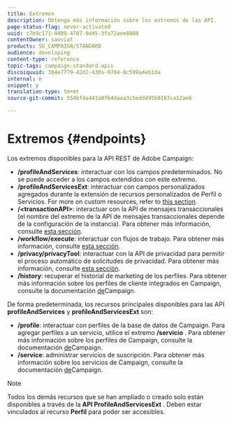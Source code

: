 ```yaml
---
title: Extremos
description: Obtenga más información sobre los extremos de las API.
page-status-flag: never-activated
uuid: c7b9c171-0409-4707-9d45-3fa72aee8008
contentOwner: sauviat
products: SG_CAMPAIGN/STANDARD
audience: developing
content-type: reference
topic-tags: campaign-standard-apis
discoiquuid: 304e7779-42d2-430a-9704-8c599a4eb1da
internal: n
snippet: y
translation-type: tm+mt
source-git-commit: 554bf4a441a0fb4daea3c5eddd95b0197ca12ae6

---
```



# Extremos {#endpoints}

Los extremos disponibles para la API REST de Adobe Campaign:

* **/profileAndServices**: interactuar con los campos predeterminados. No se puede acceder a los campos extendidos con este extremo.
* **/profileAndServicesExt**: interactuar con campos personalizados agregados durante la extensión de recursos personalizados de Perfil o Servicios. For more on custom resources, refer to [this section](../../api/using/custom-resources.md).
* **/&lt;transactionAPI&gt;**: interactuar con la API de mensajes transaccionales (el nombre del extremo de la API de mensajes transaccionales depende de la configuración de la instancia). Para obtener más información, consulte [esta sección](../../api/using/managing-transactional-messages.md).
* **/workflow/execute**: interactuar con flujos de trabajo. Para obtener más información, consulte [esta sección](../../api/using/managing-workflows.md).
* **/privacy/privacyTool**: interactuar con la API de privacidad para permitir el proceso automático de solicitudes de privacidad. Para obtener más información, consulte [esta sección](../../api/using/privacy-management.md).
* **/history**: recuperar el historial de marketing de los perfiles. Para obtener más información sobre los perfiles de cliente integrados en Campaign, consulte la documentación [de](https://helpx.adobe.com/campaign/standard/audiences/using/integrated-customer-profile.html)Campaign.

De forma predeterminada, los recursos principales disponibles para las API **profileAndServices** y **profileAndServicesExt** son:

* **/profile**: interactuar con perfiles de la base de datos de Campaign. Para agregar perfiles a un servicio, utilice el extremo **/servicio** . Para obtener más información sobre los perfiles de Campaign, consulte la documentación [de](https://helpx.adobe.com/campaign/standard/audiences/using/about-profiles.html)Campaign.
* **/service**: administrar servicios de suscripción. Para obtener más información sobre los servicios de Campaign, consulte la documentación [de](https://helpx.adobe.com/campaign/standard/audiences/using/creating-a-service.html)Campaign.

>[!NOTE]
>
>Todos los demás recursos que se han ampliado o creado solo están disponibles a través de la **API ProfileAndServicesExt** . Deben estar vinculados al recurso **Perfil** para poder ser accesibles.
